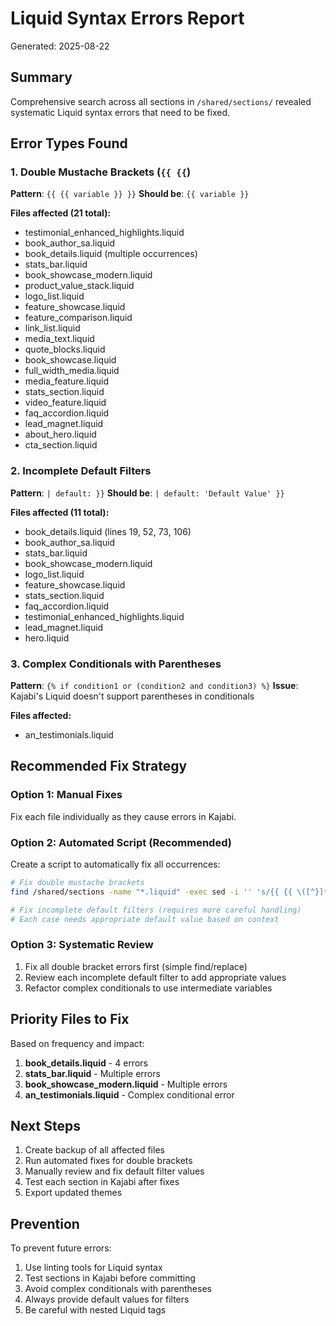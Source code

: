 # Liquid Syntax Errors Report

Generated: 2025-08-22

## Summary

Comprehensive search across all sections in `/shared/sections/` revealed systematic Liquid syntax errors that need to be fixed.

## Error Types Found

### 1. Double Mustache Brackets (`{{ {{`)
**Pattern**: `{{ {{ variable }} }}`
**Should be**: `{{ variable }}`

**Files affected (21 total):**
- testimonial_enhanced_highlights.liquid
- book_author_sa.liquid
- book_details.liquid (multiple occurrences)
- stats_bar.liquid
- book_showcase_modern.liquid
- product_value_stack.liquid
- logo_list.liquid
- feature_showcase.liquid
- feature_comparison.liquid
- link_list.liquid
- media_text.liquid
- quote_blocks.liquid
- book_showcase.liquid
- full_width_media.liquid
- media_feature.liquid
- stats_section.liquid
- video_feature.liquid
- faq_accordion.liquid
- lead_magnet.liquid
- about_hero.liquid
- cta_section.liquid

### 2. Incomplete Default Filters
**Pattern**: `| default: }}`
**Should be**: `| default: 'Default Value' }}`

**Files affected (11 total):**
- book_details.liquid (lines 19, 52, 73, 106)
- book_author_sa.liquid
- stats_bar.liquid
- book_showcase_modern.liquid
- logo_list.liquid
- feature_showcase.liquid
- stats_section.liquid
- faq_accordion.liquid
- testimonial_enhanced_highlights.liquid
- lead_magnet.liquid
- hero.liquid

### 3. Complex Conditionals with Parentheses
**Pattern**: `{% if condition1 or (condition2 and condition3) %}`
**Issue**: Kajabi's Liquid doesn't support parentheses in conditionals

**Files affected:**
- an_testimonials.liquid

## Recommended Fix Strategy

### Option 1: Manual Fixes
Fix each file individually as they cause errors in Kajabi.

### Option 2: Automated Script (Recommended)
Create a script to automatically fix all occurrences:

```bash
# Fix double mustache brackets
find /shared/sections -name "*.liquid" -exec sed -i '' 's/{{ {{ \([^}]*\) }} }}/{{ \1 }}/g' {} \;

# Fix incomplete default filters (requires more careful handling)
# Each case needs appropriate default value based on context
```

### Option 3: Systematic Review
1. Fix all double bracket errors first (simple find/replace)
2. Review each incomplete default filter to add appropriate values
3. Refactor complex conditionals to use intermediate variables

## Priority Files to Fix

Based on frequency and impact:
1. **book_details.liquid** - 4 errors
2. **stats_bar.liquid** - Multiple errors
3. **book_showcase_modern.liquid** - Multiple errors
4. **an_testimonials.liquid** - Complex conditional error

## Next Steps

1. Create backup of all affected files
2. Run automated fixes for double brackets
3. Manually review and fix default filter values
4. Test each section in Kajabi after fixes
5. Export updated themes

## Prevention

To prevent future errors:
1. Use linting tools for Liquid syntax
2. Test sections in Kajabi before committing
3. Avoid complex conditionals with parentheses
4. Always provide default values for filters
5. Be careful with nested Liquid tags